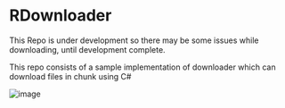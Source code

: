 # RDownloader 

This Repo is under development so there may be some issues while downloading, until development complete.

This repo consists of a sample implementation of downloader which can download files in chunk using C#

![image](https://github.com/user-attachments/assets/19fa99f4-8e86-41b1-a5e3-b2a5b023c207)





